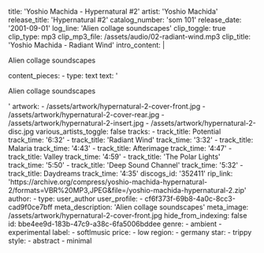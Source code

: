 title: 'Yoshio Machida - Hypernatural #2'
artist: 'Yoshio Machida'
release_title: 'Hypernatural #2'
catalog_number: 'som 101'
release_date: '2001-09-01'
log_line: 'Alien collage soundscapes'
clip_toggle: true
clip_type: mp3
clip_mp3_file: /assets/audio/02-radiant-wind.mp3
clip_title: 'Yoshio Machida - Radiant Wind'
intro_content: |
  <p>Alien collage soundscapes
  </p>
content_pieces:
  -
    type: text
    text: '<p>Alien collage soundscapes</p>'
artwork:
  - /assets/artwork/hypernatural-2-cover-front.jpg
  - /assets/artwork/hypernatural-2-cover-rear.jpg
  - /assets/artwork/hypernatural-2-insert.jpg
  - /assets/artwork/hypernatural-2-disc.jpg
various_artists_toggle: false
tracks:
  -
    track_title: Potential
    track_time: '6:32'
  -
    track_title: 'Radiant Wind'
    track_time: '3:32'
  -
    track_title: Malaria
    track_time: '4:43'
  -
    track_title: Afterimage
    track_time: '4:47'
  -
    track_title: Valley
    track_time: '4:59'
  -
    track_title: 'The Polar Lights'
    track_time: '5:50'
  -
    track_title: 'Deep Sound Channel'
    track_time: '5:32'
  -
    track_title: Daydreams
    track_time: '4:35'
discogs_id: '352411'
rip_link: 'https://archive.org/compress/yoshio-machida-hypernatural-2/formats=VBR%20MP3,JPEG&file=/yoshio-machida-hypernatural-2.zip'
author:
  -
    type: user_author
    user_profile:
      - cf6f373f-69b8-4a0c-8cc3-cad9f0ce7bff
meta_description: '​Alien collage soundscapes​'
meta_image: /assets/artwork/hypernatural-2-cover-front.jpg
hide_from_indexing: false
id: bbe4ee9d-183b-47c9-a38c-6fa5006bddee
genre:
  - ambient
  - experimental
label:
  - softlmusic
price:
  - low
region:
  - germany
star:
  - trippy
style:
  - abstract
  - minimal
